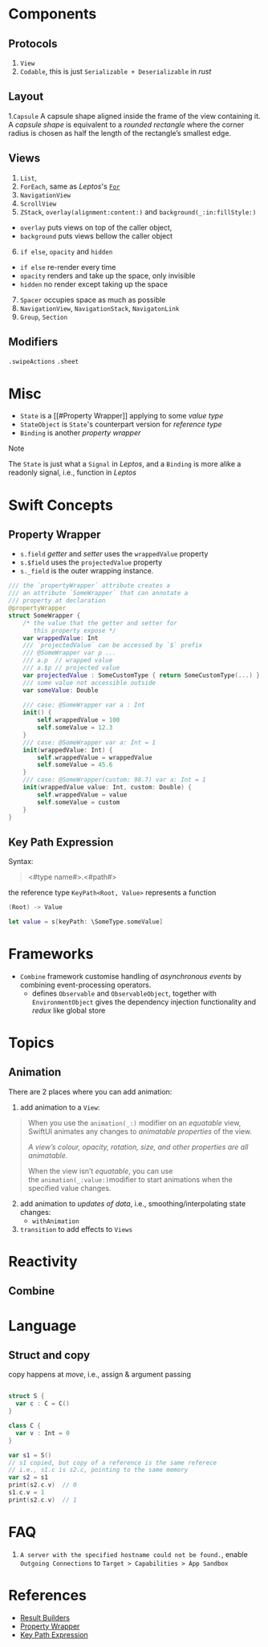 
# Components

## Protocols 

1. `View`
2. `Codable`, this is just `Serializable + Deserializable` in _rust_
## Layout

1.`Capsule` A capsule shape aligned inside the frame of the view containing it. A _capsule shape_ is equivalent to a _rounded rectangle_ where the corner radius is chosen as half the length of the rectangle’s smallest edge.

## Views

1. `List`, 
2. `ForEach`, same as _Leptos_'s [`For`](https://docs.rs/leptos/latest/leptos/fn.For.html)
3. `NavigationView`
4. `ScrollView`
5. `ZStack`, `overlay(alignment:content:)` and `background(_:in:fillStyle:)`
  - `overlay` puts views on top of the caller object, 
  -  `background` puts views bellow the caller object 
6. `if else`, `opacity` and `hidden`
  - `if else` re-render every time
  - `opacity` renders and take up the space, only invisible
  - `hidden` no render except taking up the space
7. `Spacer` occupies space as much as possible
8. `NavigationView`, `NavigationStack`, `NavigatonLink`
9. `Group`, `Section`


## Modifiers 
`.swipeActions`
`.sheet` 
# Misc 

- `State` is a [[#Property Wrapper]] applying to some _value type_
- `StateObject` is `State`'s counterpart version for _reference type_
- `Binding` is another _property wrapper_ 

>[!Note]
>The `State` is just what a `Signal` in _Leptos_, and a `Binding` is 
>more alike a readonly signal, i.e., function in _Leptos_

# Swift Concepts

## Property Wrapper

- `s.field` _getter_ and _setter_ uses the `wrappedValue` property
- `s.$field` uses the `projectedValue` property
- `s._field` is the outer wrapping instance.

```swift 
/// the `propertyWrapper` attribute creates a
/// an attribute `SomeWrapper` that can annotate a 
/// property at declaration
@propertyWrapper
struct SomeWrapper { 
    /* the value that the getter and setter for 
       this property expose */ 
    var wrappedValue: Int 
    /// `projectedValue` can be accessed by `$` prefix
    /// @SomeWrapper var p ...
    /// a.p  // wrapped value
    /// a.$p // projected value 
    var projectedValue : SomeCustomType { return SomeCustomType(...) }
    /// some value not accessible outside
    var someValue: Double
    
    /// case: @SomeWrapper var a : Int
    init() {
        self.wrappedValue = 100
        self.someValue = 12.3
    }
    /// case: @SomeWrapper var a: Int = 1
    init(wrappedValue: Int) {
        self.wrappedValue = wrappedValue
        self.someValue = 45.6
    }
    /// case: @SomeWrapper(custom: 98.7) var a: Int = 1
    init(wrappedValue value: Int, custom: Double) {
        self.wrappedValue = value
        self.someValue = custom
    }
}
```

## Key Path Expression

Syntax:
> \<#type name#>.<#path#>

the reference type `KeyPath<Root, Value>` represents a function
```swift
(Root) -> Value

let value = s[keyPath: \SomeType.someValue]
```


# Frameworks

- `Combine` framework customise handling of _asynchronous events_ by combining event-processing operators.
  - defines `Observable` and `ObservableObject`, together with `EnvironmentObject` gives the dependency injection functionality and _redux_ like global store


# Topics

## Animation

There are 2 places where you can add animation:
1. add animation to a `View`:
>   When you use the `animation(_:)` modifier on an _equatable_ view, SwiftUI animates any changes to _animatable properties_ of the view. 
>   
>   _A view’s colour, opacity, rotation, size, and other properties are all animatable._ 
>   
>   When the view isn’t _equatable_, you can use the `animation(_:value:)`modifier to start animations when the specified value changes.
2. add animation to _updates of data_, i.e., smoothing/interpolating state changes:
    - `withAnimation`
3. `transition` to add effects to `Views`


# Reactivity

## Combine



# Language 

## Struct and copy

copy happens at _move_, i.e., assign & argument passing

```swift 

struct S { 
  var c : C = C()
}

class C { 
  var v : Int = 0
}

var s1 = S() 
// s1 copied, but copy of a reference is the same referece
// i.e., s1.c is s2.c, pointing to the same memory
var s2 = s1    
print(s2.c.v)  // 0 
s1.c.v = 1
print(s2.c.v)  // 1
```

# FAQ 

1. `A server with the specified hostname could not be found.`, enable `Outgoing Connections` to `Target > Capabilities > App Sandbox`

# References 

- [Result Builders](https://docs.swift.org/swift-book/documentation/the-swift-programming-language/advancedoperators/#Result-Builders)
- [Property Wrapper](https://docs.swift.org/swift-book/documentation/the-swift-programming-language/attributes/#propertyWrapper)
- [Key Path Expression](https://docs.swift.org/swift-book/documentation/the-swift-programming-language/expressions/#Key-Path-Expression)